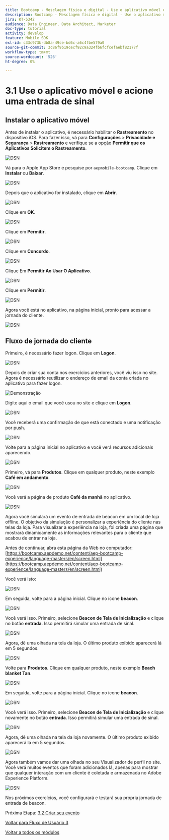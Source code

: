 ```yaml
---
title: Bootcamp - Mesclagem física e digital - Use o aplicativo móvel e acione uma entrada de sinal
description: Bootcamp - Mesclagem física e digital - Use o aplicativo móvel e acione uma entrada de sinal
jira: KT-5342
audience: Data Engineer, Data Architect, Marketer
doc-type: tutorial
activity: develop
feature: Mobile SDK
exl-id: c33c973b-db8a-49ce-bd6c-a6c4fbe579a0
source-git-commit: 3c86f9b19cecf92c9a324fb6fcfcefaebf82177f
workflow-type: tm+mt
source-wordcount: '526'
ht-degree: 0%

---
```


# 3.1 Use o aplicativo móvel e acione uma entrada de sinal

## Instalar o aplicativo móvel

Antes de instalar o aplicativo, é necessário habilitar o **Rastreamento** no dispositivo iOS. Para fazer isso, vá para **Configurações** > **Privacidade e Segurança** > **Rastreamento** e verifique se a opção **Permitir que os Aplicativos Solicitem o Rastreamento**.

![DSN](./../uc3/images/app4.png)

Vá para o Apple App Store e pesquise por `aepmobile-bootcamp`. Clique em **Instalar** ou **Baixar**.

![DSN](./../uc3/images/app1.png)

Depois que o aplicativo for instalado, clique em **Abrir**.

![DSN](./../uc3/images/app2.png)

Clique em **OK**.

![DSN](./../uc3/images/app9.png)

Clique em **Permitir**.

![DSN](./../uc3/images/app3.png)

Clique em **Concordo**.

![DSN](./../uc3/images/app7.png)

Clique Em **Permitir Ao Usar O Aplicativo**.

![DSN](./../uc3/images/app8.png)

Clique em **Permitir**.

![DSN](./../uc3/images/app5.png)

Agora você está no aplicativo, na página inicial, pronto para acessar a jornada do cliente.

![DSN](./../uc3/images/app12.png)

## Fluxo de jornada do cliente

Primeiro, é necessário fazer logon. Clique em **Logon**.

![DSN](./images/app13.png)

Depois de criar sua conta nos exercícios anteriores, você viu isso no site. Agora é necessário reutilizar o endereço de email da conta criada no aplicativo para fazer logon.

![Demonstração](./images/pv1.png)

Digite aqui o email que você usou no site e clique em **Logon**.

![DSN](./images/app14.png)

Você receberá uma confirmação de que está conectado e uma notificação por push.

![DSN](./images/app15.png)

Volte para a página inicial no aplicativo e você verá recursos adicionais aparecendo.

![DSN](./images/app17.png)

Primeiro, vá para **Produtos**. Clique em qualquer produto, neste exemplo **Café em andamento**.

![DSN](./images/app19.png)

Você verá a página de produto **Café da manhã** no aplicativo.

![DSN](./images/app20.png)

Agora você simulará um evento de entrada de beacon em um local de loja offline. O objetivo da simulação é personalizar a experiência do cliente nas telas da loja. Para visualizar a experiência na loja, foi criada uma página que mostrará dinamicamente as informações relevantes para o cliente que acabou de entrar na loja.

Antes de continuar, abra esta página da Web no computador: [https://bootcamp.aepdemo.net/content/aep-bootcamp-experience/language-masters/en/screen.html](https://bootcamp.aepdemo.net/content/aep-bootcamp-experience/language-masters/en/screen.html)

Você verá isto:

![DSN](./images/screen1.png)

Em seguida, volte para a página inicial. Clique no ícone **beacon**.

![DSN](./images/app23.png)

Você verá isso. Primeiro, selecione **Beacon de Tela de Inicialização** e clique no botão **entrada**. Isso permitirá simular uma entrada de sinal.

![DSN](./images/app21.png)

Agora, dê uma olhada na tela da loja. O último produto exibido aparecerá lá em 5 segundos.

![DSN](./images/screen2.png)

Volte para **Produtos**. Clique em qualquer produto, neste exemplo **Beach blanket Tan**.

![DSN](./images/app22.png)

Em seguida, volte para a página inicial. Clique no ícone **beacon**.

![DSN](./images/app23.png)

Você verá isso. Primeiro, selecione **Beacon de Tela de Inicialização** e clique novamente no botão **entrada**. Isso permitirá simular uma entrada de sinal.

![DSN](./images/app21.png)

Agora, dê uma olhada na tela da loja novamente. O último produto exibido aparecerá lá em 5 segundos.

![DSN](./images/screen3.png)

Agora também vamos dar uma olhada no seu Visualizador de perfil no site. Você verá muitos eventos que foram adicionados lá, apenas para mostrar que qualquer interação com um cliente é coletada e armazenada no Adobe Experience Platform.

![DSN](./images/screen4.png)

Nos próximos exercícios, você configurará e testará sua própria jornada de entrada de beacon.

Próxima Etapa: [3.2 Criar seu evento](./ex2.md)

[Voltar para Fluxo de Usuário 3](./uc3.md)

[Voltar a todos os módulos](../../overview.md)

